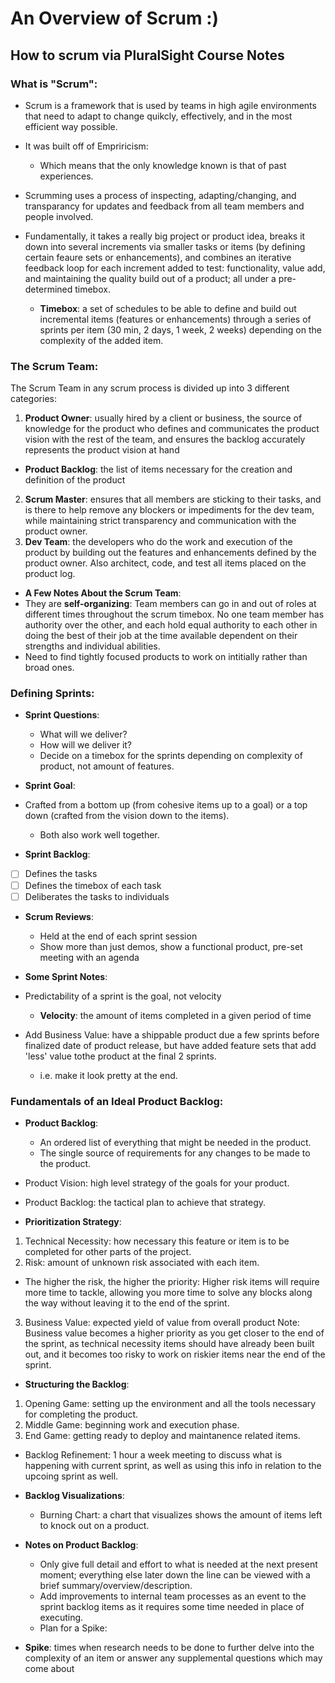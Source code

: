 # An Overview of Scrum :)

## How to scrum via PluralSight Course Notes


### What is "Scrum":
* Scrum is a framework that is used by teams in high agile environments that need to adapt to change quikcly, effectively, and in the most efficient way possible.
* It was built off of Empriricism: 
  * Which means that the only knowledge known is that of past experiences. 
* Scrumming uses a process of inspecting, adapting/changing, and transparancy for updates and feedback from all team members and people involved.

* Fundamentally, it takes a really big project or product idea, breaks it down into several increments via smaller tasks or items (by defining certain feaure sets or enhancements), and combines an iterative feedback loop for each increment added to test: functionality, value add, and maintaining the quality build out of a product; all under a pre-determined timebox.
  * **Timebox**: a set of schedules to be able to define and build out incremental items (features or enhancements) through a series of sprints per item (30 min, 2 days, 1 week, 2 weeks) depending on the complexity of the added item.

### The Scrum Team:
The Scrum Team in any scrum process is divided up into 3 different categories:
1. **Product Owner**: usually hired by a client or business, the source of knowledge for the product who defines and communicates the product vision with the rest of the team, and ensures the backlog accurately represents the product vision at hand
* **Product Backlog**: the list of items necessary for the creation and definition of the product
2. **Scrum Master**: ensures that all members are sticking to their tasks, and is there to help remove any blockers or impediments for the dev team, while maintaining strict transparency and communication with the product owner.
3. **Dev Team**: the developers who do the work and execution of the product by building out the features and enhancements defined by the product owner. Also architect, code, and test all items placed on the product log.

* **A Few Notes About the Scrum Team**:
 * They are **self-organizing**: Team members can go in and out of roles at different times throughout the scrum timebox. No one team member has authority over the other, and each hold equal authority to each other in doing the best of their job at the time available dependent on their strengths and individual abilities.
 * Need to find tightly focused products to work on intitially rather than broad ones.
 
 ### Defining Sprints:
 * **Sprint Questions**:
   * What will we deliver?
   * How will we deliver it?
   * Decide on a timebox for the sprints depending on complexity of product, not amount of features.
* **Sprint Goal**:
 * Crafted from a bottom up (from cohesive items up to a goal) or a top down (crafted from the vision down to the items).
   * Both also work well together.
 
* **Sprint Backlog**:
 - [ ] Defines the tasks
 - [ ] Defines the timebox of each task
 - [ ] Deliberates the tasks to individuals
 
* **Scrum Reviews**:
  * Held at the end of each sprint session
  * Show more than just demos, show a functional product, pre-set meeting with an agenda
  
* **Some Sprint Notes**:
 * Predictability of a sprint is the goal, not velocity
   * **Velocity**: the amount of items completed in a given period of time
 * Add Business Value: have a shippable product due a few sprints before finalized date of product release, but have added feature sets that add 'less' value tothe product at the final 2 sprints.
   * i.e. make it look pretty at the end.
   
### Fundamentals of an Ideal Product Backlog:
* **Product Backlog**: 
  * An ordered list of everything that might be needed in the product.
  * The single source of requirements for any changes to be made to the product.
  
* Product Vision: high level strategy of the goals for your product.
* Product Backlog: the tactical plan to achieve that strategy.

* **Prioritization Strategy**:
1. Technical Necessity: how necessary this feature or item is to be completed for other parts of the project.
2. Risk: amount of unknown risk associated with each item.
* The higher the risk, the higher the priority: Higher risk items will require more time to tackle, allowing you more time to solve any blocks along the way without leaving it to the end of the sprint.
3. Business Value: expected yield of value from overall product
Note: Business value becomes a higher priority as you get closer to the end of the sprint, as technical necessity items should have already been built out, and it becomes too risky to work on riskier items near the end of the sprint.

* **Structuring the Backlog**:
1. Opening Game: setting up the environment and all the tools necessary for completing the product.
2. Middle Game: beginning work and execution phase.
3. End Game: getting ready to deploy and maintanence related items.

* Backlog Refinement: 1 hour a week meeting to discuss what is happening with current sprint, as well as using this info in relation to the upcoing sprint as well. 

* **Backlog Visualizations**:
  * Burning Chart: a chart that visualizes shows the amount of items left to knock out on a product.

* **Notes on Product Backlog**:
  * Only give full detail and effort to what is needed at the next present moment; everything else later down the line can be viewed with a brief summary/overview/description.
  * Add improvements to internal team processes as an event to the sprint backlog items as it requires some time needed in place of executing.
  * Plan for a Spike:
* **Spike**: times when research needs to be done to further delve into the complexity of an item or answer any supplemental questions which may come about 
